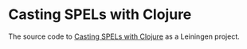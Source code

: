 # Casting SPELs with Clojure

The source code to [Casting SPELs with Clojure][sp] as a Leiningen project.

[sp]: http://www.lisperati.com/clojure-spels/casting.html
